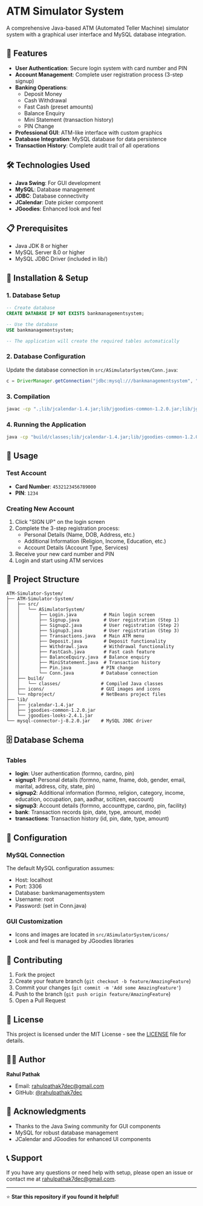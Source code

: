 # ATM Simulator System

A comprehensive Java-based ATM (Automated Teller Machine) simulator system with a graphical user interface and MySQL database integration.

## 🏧 Features

- **User Authentication**: Secure login system with card number and PIN
- **Account Management**: Complete user registration process (3-step signup)
- **Banking Operations**:
  - Deposit Money
  - Cash Withdrawal
  - Fast Cash (preset amounts)
  - Balance Enquiry
  - Mini Statement (transaction history)
  - PIN Change
- **Professional GUI**: ATM-like interface with custom graphics
- **Database Integration**: MySQL database for data persistence
- **Transaction History**: Complete audit trail of all operations

## 🛠️ Technologies Used

- **Java Swing**: For GUI development
- **MySQL**: Database management
- **JDBC**: Database connectivity
- **JCalendar**: Date picker component
- **JGoodies**: Enhanced look and feel

## 📋 Prerequisites

- Java JDK 8 or higher
- MySQL Server 8.0 or higher
- MySQL JDBC Driver (included in lib/)

## 🚀 Installation & Setup

### 1. Database Setup
```sql
-- Create database
CREATE DATABASE IF NOT EXISTS bankmanagementsystem;

-- Use the database
USE bankmanagementsystem;

-- The application will create the required tables automatically
```

### 2. Database Configuration
Update the database connection in `src/ASimulatorSystem/Conn.java`:
```java
c = DriverManager.getConnection("jdbc:mysql:///bankmanagementsystem", "root", "YOUR_PASSWORD");
```

### 3. Compilation
```bash
javac -cp ".;lib/jcalendar-1.4.jar;lib/jgoodies-common-1.2.0.jar;lib/jgoodies-looks-2.4.1.jar;mysql-connector-j-8.2.0.jar" -d build/classes src/ASimulatorSystem/*.java
```

### 4. Running the Application
```bash
java -cp "build/classes;lib/jcalendar-1.4.jar;lib/jgoodies-common-1.2.0.jar;lib/jgoodies-looks-2.4.1.jar;mysql-connector-j-8.2.0.jar" ASimulatorSystem.Login
```

## 🎯 Usage

### Test Account
- **Card Number**: `4532123456789000`
- **PIN**: `1234`

### Creating New Account
1. Click "SIGN UP" on the login screen
2. Complete the 3-step registration process:
   - Personal Details (Name, DOB, Address, etc.)
   - Additional Information (Religion, Income, Education, etc.)
   - Account Details (Account Type, Services)
3. Receive your new card number and PIN
4. Login and start using ATM services

## 📁 Project Structure

```
ATM-Simulator-System/
├── ATM-Simulator-System/
│   ├── src/
│   │   └── ASimulatorSystem/
│   │       ├── Login.java          # Main login screen
│   │       ├── Signup.java         # User registration (Step 1)
│   │       ├── Signup2.java        # User registration (Step 2)
│   │       ├── Signup3.java        # User registration (Step 3)
│   │       ├── Transactions.java   # Main ATM menu
│   │       ├── Deposit.java        # Deposit functionality
│   │       ├── Withdrawl.java      # Withdrawal functionality
│   │       ├── FastCash.java       # Fast cash feature
│   │       ├── BalanceEquiry.java  # Balance enquiry
│   │       ├── MiniStatement.java  # Transaction history
│   │       ├── Pin.java           # PIN change
│   │       └── Conn.java          # Database connection
│   ├── build/
│   │   └── classes/               # Compiled Java classes
│   ├── icons/                     # GUI images and icons
│   └── nbproject/                 # NetBeans project files
├── lib/
│   ├── jcalendar-1.4.jar
│   ├── jgoodies-common-1.2.0.jar
│   └── jgoodies-looks-2.4.1.jar
└── mysql-connector-j-8.2.0.jar    # MySQL JDBC driver
```

## 🗄️ Database Schema

### Tables
- **login**: User authentication (formno, cardno, pin)
- **signup1**: Personal details (formno, name, fname, dob, gender, email, marital, address, city, state, pin)
- **signup2**: Additional information (formno, religion, category, income, education, occupation, pan, aadhar, scitizen, eaccount)
- **signup3**: Account details (formno, accounttype, cardno, pin, facility)
- **bank**: Transaction records (pin, date, type, amount, mode)
- **transactions**: Transaction history (id, pin, date, type, amount)

## 🔧 Configuration

### MySQL Connection
The default MySQL configuration assumes:
- Host: localhost
- Port: 3306
- Database: bankmanagementsystem
- Username: root
- Password: (set in Conn.java)

### GUI Customization
- Icons and images are located in `src/ASimulatorSystem/icons/`
- Look and feel is managed by JGoodies libraries

## 🤝 Contributing

1. Fork the project
2. Create your feature branch (`git checkout -b feature/AmazingFeature`)
3. Commit your changes (`git commit -m 'Add some AmazingFeature'`)
4. Push to the branch (`git push origin feature/AmazingFeature`)
5. Open a Pull Request

## 📝 License

This project is licensed under the MIT License - see the [LICENSE](LICENSE) file for details.

## 👨‍💻 Author

**Rahul Pathak**
- Email: rahulpathak7dec@gmail.com
- GitHub: [@rahulpathak7dec](https://github.com/rahulpathak7dec)

## 🙏 Acknowledgments

- Thanks to the Java Swing community for GUI components
- MySQL for robust database management
- JCalendar and JGoodies for enhanced UI components

## 📞 Support

If you have any questions or need help with setup, please open an issue or contact me at rahulpathak7dec@gmail.com.

---

⭐ **Star this repository if you found it helpful!**
